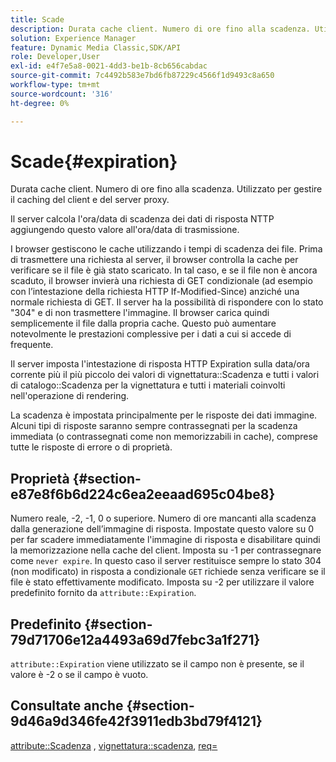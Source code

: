 ```yaml
---
title: Scade
description: Durata cache client. Numero di ore fino alla scadenza. Utilizzato per gestire il caching del client e del server proxy.
solution: Experience Manager
feature: Dynamic Media Classic,SDK/API
role: Developer,User
exl-id: e4f7e5a8-0021-4dd3-be1b-8cb656cabdac
source-git-commit: 7c4492b583e7bd6fb87229c4566f1d9493c8a650
workflow-type: tm+mt
source-wordcount: '316'
ht-degree: 0%

---
```


# Scade{#expiration}

Durata cache client. Numero di ore fino alla scadenza. Utilizzato per gestire il caching del client e del server proxy.

Il server calcola l&#39;ora/data di scadenza dei dati di risposta NTTP aggiungendo questo valore all&#39;ora/data di trasmissione.

I browser gestiscono le cache utilizzando i tempi di scadenza dei file. Prima di trasmettere una richiesta al server, il browser controlla la cache per verificare se il file è già stato scaricato. In tal caso, e se il file non è ancora scaduto, il browser invierà una richiesta di GET condizionale (ad esempio con l’intestazione della richiesta HTTP If-Modified-Since) anziché una normale richiesta di GET. Il server ha la possibilità di rispondere con lo stato &quot;304&quot; e di non trasmettere l&#39;immagine. Il browser carica quindi semplicemente il file dalla propria cache. Questo può aumentare notevolmente le prestazioni complessive per i dati a cui si accede di frequente.

Il server imposta l&#39;intestazione di risposta HTTP Expiration sulla data/ora corrente più il più piccolo dei valori di vignettatura::Scadenza e tutti i valori di catalogo::Scadenza per la vignettatura e tutti i materiali coinvolti nell&#39;operazione di rendering.

La scadenza è impostata principalmente per le risposte dei dati immagine. Alcuni tipi di risposte saranno sempre contrassegnati per la scadenza immediata (o contrassegnati come non memorizzabili in cache), comprese tutte le risposte di errore o di proprietà.

## Proprietà {#section-e87e8f6b6d224c6ea2eeaad695c04be8}

Numero reale, -2, -1, 0 o superiore. Numero di ore mancanti alla scadenza dalla generazione dell’immagine di risposta. Impostate questo valore su 0 per far scadere immediatamente l&#39;immagine di risposta e disabilitare quindi la memorizzazione nella cache del client. Imposta su -1 per contrassegnare come `never expire`. In questo caso il server restituisce sempre lo stato 304 (non modificato) in risposta a condizionale `GET` richiede senza verificare se il file è stato effettivamente modificato. Imposta su -2 per utilizzare il valore predefinito fornito da `attribute::Expiration`.

## Predefinito {#section-79d71706e12a4493a69d7febc3a1f271}

`attribute::Expiration` viene utilizzato se il campo non è presente, se il valore è -2 o se il campo è vuoto.

## Consultate anche {#section-9d46a9d346fe42f3911edb3bd79f4121}

[attribute::Scadenza](../../../../../ir-api/material-cat/image-rendering-api-ref/c-ir-material-catalog/c-ir-attributes-reference/r-ir-expiration.md#reference-0f68ad8199c64bd4bc8d27dd78b7d996) , [vignettatura::scadenza](../../../../../ir-api/material-cat/image-rendering-api-ref/c-ir-material-catalog/c-ir-vignette-map-reference/r-ir-expiration-vignette.md#reference-df80829da93e4c0ab3f97a1792d9c74c), [req=](../../../../../ir-api/http-protocol/image-rendering-api-ref/c-ir-http-protocol-ref/c-ir-http-protocol-command-reference/r-ir-req.md#reference-792b1a663fb64261bd2de2a209b847fb)
